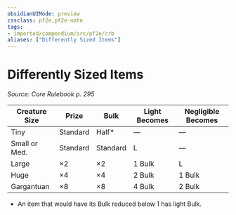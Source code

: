 ```yaml
---
obsidianUIMode: preview
cssclass: pf2e,pf2e-note
tags:
- imported/compendium/src/pf2e/crb
aliases: ["Differently Sized Items"]
---
```

# Differently Sized Items  
*Source: Core Rulebook p. 295*  

| Creature Size | Prize | Bulk | Light Becomes | Negligible Becomes |
|---------------|-------|------|---------------|--------------------|
| Tiny | Standard | Half* | — | — |
| Small or Med. | Standard | Standard | L | — |
| Large | ×2 | ×2 | 1 Bulk | L |
| Huge | ×4 | ×4 | 2 Bulk | 1 Bulk |
| Gargantuan | ×8 | ×8 | 4 Bulk | 2 Bulk |

* An item that would have its Bulk reduced below 1 has light Bulk.